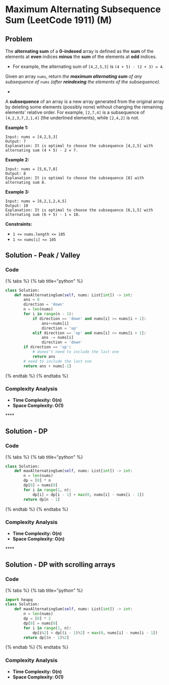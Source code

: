 # Maximum Alternating Subsequence Sum \(LeetCode 1911\) \(M\)

## Problem

The **alternating sum** of a **0-indexed** array is defined as the **sum** of the elements at **even** indices **minus** the **sum** of the elements at **odd** indices.

* For example, the alternating sum of `[4,2,5,3]` is `(4 + 5) - (2 + 3) = 4`.

Given an array `nums`, return _the **maximum alternating sum** of any subsequence of_ `nums` _\(after **reindexing** the elements of the subsequence\)_.

* 
A **subsequence** of an array is a new array generated from the original array by deleting some elements \(possibly none\) without changing the remaining elements' relative order. For example, `[2,7,4]` is a subsequence of `[4,2,3,7,2,1,4]` \(the underlined elements\), while `[2,4,2]` is not.

**Example 1:**

```text
Input: nums = [4,2,5,3]
Output: 7
Explanation: It is optimal to choose the subsequence [4,2,5] with alternating sum (4 + 5) - 2 = 7.
```

**Example 2:**

```text
Input: nums = [5,6,7,8]
Output: 8
Explanation: It is optimal to choose the subsequence [8] with alternating sum 8.
```

**Example 3:**

```text
Input: nums = [6,2,1,2,4,5]
Output: 10
Explanation: It is optimal to choose the subsequence [6,1,5] with alternating sum (6 + 5) - 1 = 10.
```

**Constraints:**

* `1 <= nums.length <= 105`
* `1 <= nums[i] <= 105`

## Solution - Peak / Valley

### Code

{% tabs %}
{% tab title="python" %}
```python
class Solution:
    def maxAlternatingSum(self, nums: List[int]) -> int:
        ans = 0
        direction = 'down'
        n = len(nums)
        for i in range(n - 1):
            if direction == 'down' and nums[i] >= nums[i + 1]:
                ans+=nums[i]
                direction = 'up'
            elif direction == 'up' and nums[i] <= nums[i + 1]:
                ans -= nums[i]
                direction = 'down'
        if direction == 'up':
            # dones't need to include the last one
            return ans
        # need to include the last one
        return ans + nums[-1]
```
{% endtab %}
{% endtabs %}

### Complexity Analysis

* **Time Complexity: O\(n\)**
* **Space Complexity: O\(1\)**

\*\*\*\*

## Solution - DP

### Code

{% tabs %}
{% tab title="python" %}
```python
class Solution:
    def maxAlternatingSum(self, nums: List[int]) -> int:
        n = len(nums)
        dp = [0] * n
        dp[0] = nums[0]
        for i in range(1, n):
            dp[i] = dp[i - 1] + max(0, nums[i] - nums[i - 1])
        return dp[n - 1]
```
{% endtab %}
{% endtabs %}

### Complexity Analysis

* **Time Complexity: O\(n\)**
* **Space Complexity: O\(n\)**

\*\*\*\*

## Solution - DP with scrolling arrays

### Code

{% tabs %}
{% tab title="python" %}
```python
import heapq
class Solution:
    def maxAlternatingSum(self, nums: List[int]) -> int:
        n = len(nums)
        dp = [0] * 2
        dp[0] = nums[0]
        for i in range(1, n):
            dp[i%2] = dp[(i - 1)%2] + max(0, nums[i] - nums[i - 1])
        return dp[(n - 1)%2]
```
{% endtab %}
{% endtabs %}

### Complexity Analysis

* **Time Complexity: O\(n\)**
* **Space Complexity: O\(1\)**


